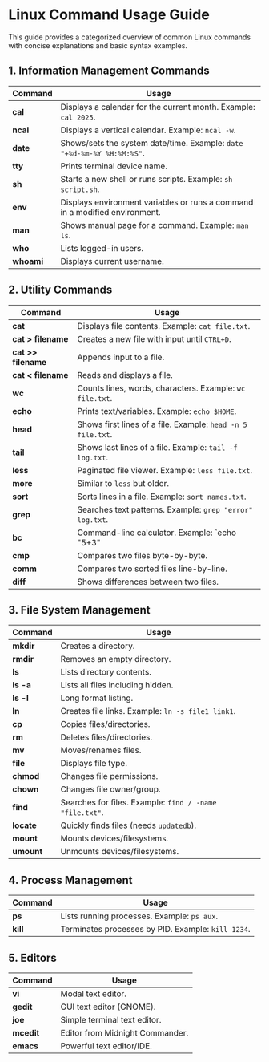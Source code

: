 # Linux Command Usage Guide

This guide provides a categorized overview of common Linux commands with concise explanations and basic syntax examples.

## 1. Information Management Commands
| Command | Usage |
|---------|-------|
| **cal** | Displays a calendar for the current month. Example: `cal 2025`. |
| **ncal** | Displays a vertical calendar. Example: `ncal -w`. |
| **date** | Shows/sets the system date/time. Example: `date "+%d-%m-%Y %H:%M:%S"`. |
| **tty** | Prints terminal device name. |
| **sh** | Starts a new shell or runs scripts. Example: `sh script.sh`. |
| **env** | Displays environment variables or runs a command in a modified environment. |
| **man** | Shows manual page for a command. Example: `man ls`. |
| **who** | Lists logged-in users. |
| **whoami** | Displays current username. |


## 2. Utility Commands
| Command | Usage |
|---------|-------|
| **cat** | Displays file contents. Example: `cat file.txt`. |
| **cat > filename** | Creates a new file with input until `CTRL+D`. |
| **cat >> filename** | Appends input to a file. |
| **cat < filename** | Reads and displays a file. |
| **wc** | Counts lines, words, characters. Example: `wc file.txt`. |
| **echo** | Prints text/variables. Example: `echo $HOME`. |
| **head** | Shows first lines of a file. Example: `head -n 5 file.txt`. |
| **tail** | Shows last lines of a file. Example: `tail -f log.txt`. |
| **less** | Paginated file viewer. Example: `less file.txt`. |
| **more** | Similar to `less` but older. |
| **sort** | Sorts lines in a file. Example: `sort names.txt`. |
| **grep** | Searches text patterns. Example: `grep "error" log.txt`. |
| **bc** | Command-line calculator. Example: `echo "5+3" | bc`. |
| **cmp** | Compares two files byte-by-byte. |
| **comm** | Compares two sorted files line-by-line. |
| **diff** | Shows differences between two files. |


## 3. File System Management
| Command | Usage |
|---------|-------|
| **mkdir** | Creates a directory. |
| **rmdir** | Removes an empty directory. |
| **ls** | Lists directory contents. |
| **ls -a** | Lists all files including hidden. |
| **ls -l** | Long format listing. |
| **ln** | Creates file links. Example: `ln -s file1 link1`. |
| **cp** | Copies files/directories. |
| **rm** | Deletes files/directories. |
| **mv** | Moves/renames files. |
| **file** | Displays file type. |
| **chmod** | Changes file permissions. |
| **chown** | Changes file owner/group. |
| **find** | Searches for files. Example: `find / -name "file.txt"`. |
| **locate** | Quickly finds files (needs `updatedb`). |
| **mount** | Mounts devices/filesystems. |
| **umount** | Unmounts devices/filesystems. |


## 4. Process Management
| Command | Usage |
|---------|-------|
| **ps** | Lists running processes. Example: `ps aux`. |
| **kill** | Terminates processes by PID. Example: `kill 1234`. |


## 5. Editors
| Command | Usage |
|---------|-------|
| **vi** | Modal text editor. |
| **gedit** | GUI text editor (GNOME). |
| **joe** | Simple terminal text editor. |
| **mcedit** | Editor from Midnight Commander. |
| **emacs** | Powerful text editor/IDE. |
